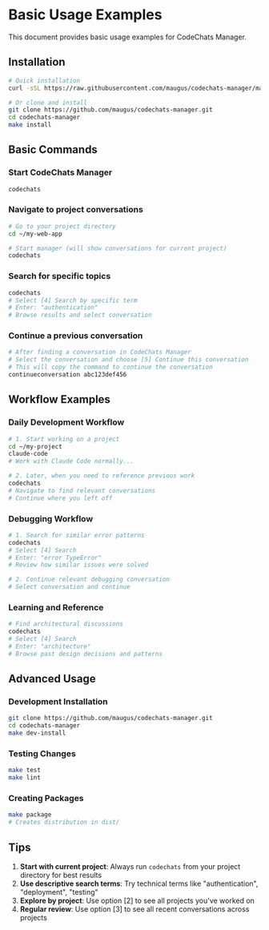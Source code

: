 # Basic Usage Examples

This document provides basic usage examples for CodeChats Manager.

## Installation

```bash
# Quick installation
curl -sSL https://raw.githubusercontent.com/maugus/codechats-manager/main/scripts/quick-install.sh | bash

# Or clone and install
git clone https://github.com/maugus/codechats-manager.git
cd codechats-manager
make install
```

## Basic Commands

### Start CodeChats Manager
```bash
codechats
```

### Navigate to project conversations
```bash
# Go to your project directory
cd ~/my-web-app

# Start manager (will show conversations for current project)
codechats
```

### Search for specific topics
```bash
codechats
# Select [4] Search by specific term
# Enter: "authentication"
# Browse results and select conversation
```

### Continue a previous conversation
```bash
# After finding a conversation in CodeChats Manager
# Select the conversation and choose [5] Continue this conversation
# This will copy the command to continue the conversation
continueconversation abc123def456
```

## Workflow Examples

### Daily Development Workflow
```bash
# 1. Start working on a project
cd ~/my-project
claude-code
# Work with Claude Code normally...

# 2. Later, when you need to reference previous work
codechats
# Navigate to find relevant conversations
# Continue where you left off
```

### Debugging Workflow
```bash
# 1. Search for similar error patterns
codechats
# Select [4] Search
# Enter: "error TypeError"
# Review how similar issues were solved

# 2. Continue relevant debugging conversation
# Select conversation and continue
```

### Learning and Reference
```bash
# Find architectural discussions
codechats
# Select [4] Search
# Enter: "architecture"
# Browse past design decisions and patterns
```

## Advanced Usage

### Development Installation
```bash
git clone https://github.com/maugus/codechats-manager.git
cd codechats-manager
make dev-install
```

### Testing Changes
```bash
make test
make lint
```

### Creating Packages
```bash
make package
# Creates distribution in dist/
```

## Tips

1. **Start with current project**: Always run `codechats` from your project directory for best results
2. **Use descriptive search terms**: Try technical terms like "authentication", "deployment", "testing"
3. **Explore by project**: Use option [2] to see all projects you've worked on
4. **Regular review**: Use option [3] to see all recent conversations across projects